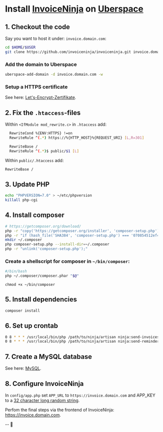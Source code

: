 # Install [InvoiceNinja](https://www.invoiceninja.com/) on [Uberspace](https://uberspace.de/)


## 1. Checkout the code

Say you want to host it under: `invoice.domain.com`:

```sh
cd $HOME/$USER
git clone https://github.com/invoiceninja/invoiceninja.git invoice.domain.com
```

### Add the domain to Uberspace

```sh
uberspace-add-domain -d invoice.domain.com -w
```

### Setup a HTTPS certificate

See here: [Let's-Encrypt-Zertifikate](https://wiki.uberspace.de/webserver:https?s[]=encrypt#let_s-encrypt-zertifikate).


## 2. Fix the `.htaccess`-files

Within `<IfModule mod_rewrite.c>` in `.htaccess` add:

```sh
  RewriteCond %{ENV:HTTPS} !=on
  RewriteRule ^(.*) https://%{HTTP_HOST}%{REQUEST_URI} [L,R=301]

  RewriteBase /
  RewriteRule ^(.*)$ public/$1 [L]
```

Within `public/.htaccess` add:
```sh
RewriteBase /
```

## 3. Update PHP

```sh
echo "PHPVERSION=7.0" > ~/etc/phpversion
killall php-cgi
```


## 4. Install composer

```sh
# https://getcomposer.org/download/
php -r "copy('https://getcomposer.org/installer', 'composer-setup.php');"
php -r "if (hash_file('SHA384', 'composer-setup.php') === '070854512ef404f16bac87071a6db9fd9721da1684cd4589b1196c3faf71b9a2682e2311b36a5079825e155ac7ce150d') { echo 'Installer verified'; } else { echo 'Installer corrupt'; unlink('composer-setup.php'); } echo PHP_EOL;"
mkdir ~/.composer
php composer-setup.php --install-dir=~/.composer
php -r "unlink('composer-setup.php');"
```


### Create a shellscript for composer in `~/bin/composer`:

```sh
#/bin/bash
php ~/.composer/composer.phar "$@"
```

`chmod +x ~/bin/composer`


## 5. Install dependencies

```sh
composer install
```


## 6. Set up crontab

```sh
0 8 * * * /usr/local/bin/php /path/to/ninja/artisan ninja:send-invoices
0 8 * * * /usr/local/bin/php /path/to/ninja/artisan ninja:send-reminders
```


## 7. Create a MySQL database

See here: [MySQL](https://wiki.uberspace.de/database:mysql?s[]=mysql).


## 8. Configure InvoiceNinja

In `config/app.php` set `APP_URL` to `https://invoice.domain.com` and APP_KEY to a [32 character long random string](https://www.random.org/strings/?num=2&len=16&digits=on&upperalpha=on&loweralpha=on&unique=on&format=html&rnd=new).

Perfom the final steps via the frontend of InvoiceNinja: https://invoice.domain.com.


--
:rocket:
